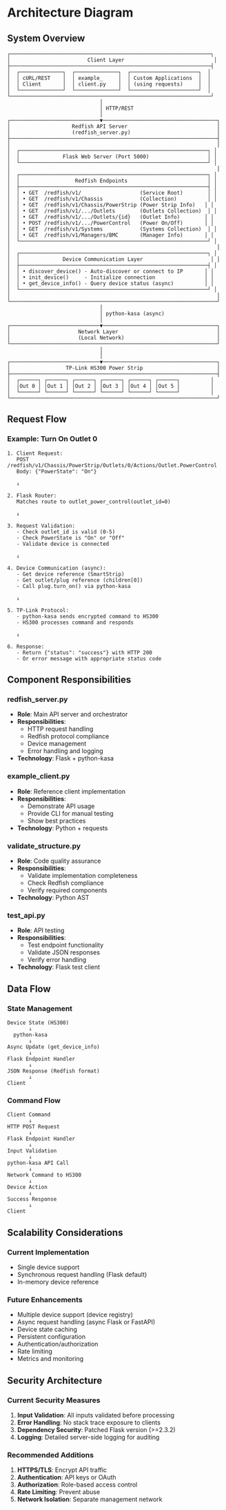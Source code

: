 # Architecture Diagram

## System Overview

```
┌─────────────────────────────────────────────────────────────────┐
│                         Client Layer                             │
├─────────────────────────────────────────────────────────────────┤
│  ┌──────────────┐  ┌──────────────┐  ┌──────────────────────┐  │
│  │ cURL/REST    │  │ example_     │  │ Custom Applications  │  │
│  │ Client       │  │ client.py    │  │ (using requests)     │  │
│  └──────────────┘  └──────────────┘  └──────────────────────┘  │
└─────────────────────────────────────────────────────────────────┘
                              │
                              │ HTTP/REST
                              │
┌─────────────────────────────▼─────────────────────────────────────┐
│                    Redfish API Server                             │
│                    (redfish_server.py)                            │
├───────────────────────────────────────────────────────────────────┤
│                                                                   │
│  ┌─────────────────────────────────────────────────────────────┐ │
│  │              Flask Web Server (Port 5000)                   │ │
│  └─────────────────────────────────────────────────────────────┘ │
│                                                                   │
│  ┌─────────────────────────────────────────────────────────────┐ │
│  │                  Redfish Endpoints                          │ │
│  ├─────────────────────────────────────────────────────────────┤ │
│  │ • GET  /redfish/v1/                   (Service Root)        │ │
│  │ • GET  /redfish/v1/Chassis            (Collection)          │ │
│  │ • GET  /redfish/v1/Chassis/PowerStrip (Power Strip Info)   │ │
│  │ • GET  /redfish/v1/.../Outlets        (Outlets Collection)  │ │
│  │ • GET  /redfish/v1/.../Outlets/{id}   (Outlet Info)        │ │
│  │ • POST /redfish/v1/.../PowerControl   (Power On/Off)       │ │
│  │ • GET  /redfish/v1/Systems            (Systems Collection)  │ │
│  │ • GET  /redfish/v1/Managers/BMC       (Manager Info)       │ │
│  └─────────────────────────────────────────────────────────────┘ │
│                                                                   │
│  ┌─────────────────────────────────────────────────────────────┐ │
│  │              Device Communication Layer                      │ │
│  ├─────────────────────────────────────────────────────────────┤ │
│  │ • discover_device() - Auto-discover or connect to IP       │ │
│  │ • init_device()     - Initialize connection                │ │
│  │ • get_device_info() - Query device status (async)          │ │
│  └─────────────────────────────────────────────────────────────┘ │
│                                                                   │
└───────────────────────────────────────────────────────────────────┘
                              │
                              │ python-kasa (async)
                              │
┌─────────────────────────────▼─────────────────────────────────────┐
│                      Network Layer                                │
│                      (Local Network)                              │
└───────────────────────────────────────────────────────────────────┘
                              │
                              │
┌─────────────────────────────▼─────────────────────────────────────┐
│                  TP-Link HS300 Power Strip                        │
├───────────────────────────────────────────────────────────────────┤
│  ┌──────┐ ┌──────┐ ┌──────┐ ┌──────┐ ┌──────┐ ┌──────┐          │
│  │Out 0 │ │Out 1 │ │Out 2 │ │Out 3 │ │Out 4 │ │Out 5 │          │
│  └──────┘ └──────┘ └──────┘ └──────┘ └──────┘ └──────┘          │
└───────────────────────────────────────────────────────────────────┘
```

## Request Flow

### Example: Turn On Outlet 0

```
1. Client Request:
   POST /redfish/v1/Chassis/PowerStrip/Outlets/0/Actions/Outlet.PowerControl
   Body: {"PowerState": "On"}
   
   ↓

2. Flask Router:
   Matches route to outlet_power_control(outlet_id=0)
   
   ↓

3. Request Validation:
   - Check outlet_id is valid (0-5)
   - Check PowerState is "On" or "Off"
   - Validate device is connected
   
   ↓

4. Device Communication (async):
   - Get device reference (SmartStrip)
   - Get outlet/plug reference (children[0])
   - Call plug.turn_on() via python-kasa
   
   ↓

5. TP-Link Protocol:
   - python-kasa sends encrypted command to HS300
   - HS300 processes command and responds
   
   ↓

6. Response:
   - Return {"status": "success"} with HTTP 200
   - Or error message with appropriate status code
```

## Component Responsibilities

### redfish_server.py
- **Role**: Main API server and orchestrator
- **Responsibilities**:
  - HTTP request handling
  - Redfish protocol compliance
  - Device management
  - Error handling and logging
- **Technology**: Flask + python-kasa

### example_client.py
- **Role**: Reference client implementation
- **Responsibilities**:
  - Demonstrate API usage
  - Provide CLI for manual testing
  - Show best practices
- **Technology**: Python + requests

### validate_structure.py
- **Role**: Code quality assurance
- **Responsibilities**:
  - Validate implementation completeness
  - Check Redfish compliance
  - Verify required components
- **Technology**: Python AST

### test_api.py
- **Role**: API testing
- **Responsibilities**:
  - Test endpoint functionality
  - Validate JSON responses
  - Verify error handling
- **Technology**: Flask test client

## Data Flow

### State Management
```
Device State (HS300)
       ↓
  python-kasa
       ↓
Async Update (get_device_info)
       ↓
Flask Endpoint Handler
       ↓
JSON Response (Redfish format)
       ↓
Client
```

### Command Flow
```
Client Command
       ↓
HTTP POST Request
       ↓
Flask Endpoint Handler
       ↓
Input Validation
       ↓
python-kasa API Call
       ↓
Network Command to HS300
       ↓
Device Action
       ↓
Success Response
       ↓
Client
```

## Scalability Considerations

### Current Implementation
- Single device support
- Synchronous request handling (Flask default)
- In-memory device reference

### Future Enhancements
- Multiple device support (device registry)
- Async request handling (async Flask or FastAPI)
- Device state caching
- Persistent configuration
- Authentication/authorization
- Rate limiting
- Metrics and monitoring

## Security Architecture

### Current Security Measures
1. **Input Validation**: All inputs validated before processing
2. **Error Handling**: No stack trace exposure to clients
3. **Dependency Security**: Patched Flask version (>=2.3.2)
4. **Logging**: Detailed server-side logging for auditing

### Recommended Additions
1. **HTTPS/TLS**: Encrypt API traffic
2. **Authentication**: API keys or OAuth
3. **Authorization**: Role-based access control
4. **Rate Limiting**: Prevent abuse
5. **Network Isolation**: Separate management network
